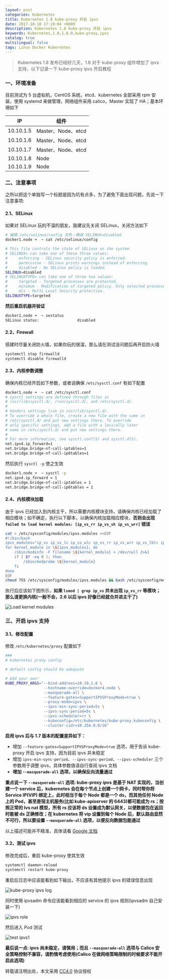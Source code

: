 ```yaml
---
layout: post
categories: Kubernetes
title: Kubernetes 1.8 kube-proxy 开启 ipvs
date: 2017-10-10 17:19:04 +0800
description: Kubernetes 1.8 kube-proxy 开启 ipvs
keywords: Kubernetes,1.8,1.8.0,kube-proxy,ipvs
catalog: true
multilingual: false
tags: Linux Docker Kubernetes
---
```


> Kubernetes 1.8 发布已经好几天，1.8 对于 kube-proxy 组件增加了 ipvs 支持，以下记录一下 kube-proxy ipvs 开启教程


### 一、环境准备

目前测试为 5 台虚拟机，CentOS 系统，etcd、kubernetes 全部采用 rpm 安装，使用 systemd 来做管理，网络组件采用 calico，Master 实现了 HA；基本环境如下

|IP|组件|
|---|---|
|10.10.1.5|Master、Node、etcd|
|10.10.1.6|Master、Node、etcd|
|10.10.1.7|Master、Node、etcd|
|10.10.1.8|Node|
|10.10.1.9|Node|

### 二、注意事项

之所以把这个单独写一个标题是因为坑有点多，为了避免下面出现问题，先说一下注意事项:

#### 2.1、SELinux

如果对 SELinux 玩的不溜的朋友，我建议先关闭  SELinux，关闭方法如下

``` sh
# 编辑 /etc/selinux/config 文件；确保 SELINUX=disabled
docker1.node ➜  ~ cat /etc/selinux/config

# This file controls the state of SELinux on the system.
# SELINUX= can take one of these three values:
#     enforcing - SELinux security policy is enforced.
#     permissive - SELinux prints warnings instead of enforcing.
#     disabled - No SELinux policy is loaded.
SELINUX=disabled
# SELINUXTYPE= can take one of three two values:
#     targeted - Targeted processes are protected,
#     minimum - Modification of targeted policy. Only selected processes are protected.
#     mls - Multi Level Security protection.
SELINUXTYPE=targeted
```

**然后重启机器并验证**

``` sh
docker1.node ➜  ~ sestatus
SELinux status:                 disabled
```

#### 2.2、Firewall

搭建时尽量关闭防火墙，如果你玩的很溜，那么请在测试没问题后再开启防火墙

``` sh
systemctl stop firewalld
systemctl disable firewalld
```

#### 2.3、内核参数调整

确保内核已经开启如下参数，或者说确保 `/etc/sysctl.conf` 有如下配置

``` sh
docker1.node ➜  ~ cat /etc/sysctl.conf
# sysctl settings are defined through files in
# /usr/lib/sysctl.d/, /run/sysctl.d/, and /etc/sysctl.d/.
#
# Vendors settings live in /usr/lib/sysctl.d/.
# To override a whole file, create a new file with the same in
# /etc/sysctl.d/ and put new settings there. To override
# only specific settings, add a file with a lexically later
# name in /etc/sysctl.d/ and put new settings there.
#
# For more information, see sysctl.conf(5) and sysctl.d(5).
net.ipv4.ip_forward=1
net.bridge.bridge-nf-call-iptables=1
net.bridge.bridge-nf-call-ip6tables=1
```

然后执行 `sysctl -p` 使之生效

``` sh
docker1.node ➜  ~ sysctl -p
net.ipv4.ip_forward = 1
net.bridge.bridge-nf-call-iptables = 1
net.bridge.bridge-nf-call-ip6tables = 1
```

#### 2.4、内核模块加载

由于 ipvs 已经加入到内核主干，所以需要内核模块支持，请确保内核已经加载了相应模块；如不确定，执行以下脚本，以确保内核加载相应模块，**否则会出现 `failed to load kernel modules: [ip_vs_rr ip_vs_sh ip_vs_wrr]` 错误**

``` sh
cat > /etc/sysconfig/modules/ipvs.modules <<EOF
#!/bin/bash
ipvs_modules="ip_vs ip_vs_lc ip_vs_wlc ip_vs_rr ip_vs_wrr ip_vs_lblc ip_vs_lblcr ip_vs_dh ip_vs_sh ip_vs_fo ip_vs_nq ip_vs_sed ip_vs_ftp nf_conntrack_ipv4"
for kernel_module in \${ipvs_modules}; do
    /sbin/modinfo -F filename \${kernel_module} > /dev/null 2>&1
    if [ $? -eq 0 ]; then
        /sbin/modprobe \${kernel_module}
    fi
done
EOF
chmod 755 /etc/sysconfig/modules/ipvs.modules && bash /etc/sysconfig/modules/ipvs.modules && lsmod | grep ip_vs
```

执行后应该如下图所示，**如果 `lsmod | grep ip_vs` 并未出现 `ip_vs_rr` 等模块；那么请更换内核(一般不会，2.6 以后 ipvs 好像已经就合并进主干了)**

![Load kernel modules](https://cdn.oss.link/markdown/49wbb.jpg)

### 三、开启 ipvs 支持

#### 3.1、修改配置

修改 `/etc/kubernetes/proxy` 配置如下

``` sh
###
# kubernetes proxy config

# default config should be adequate

# Add your own!
KUBE_PROXY_ARGS="--bind-address=10.10.1.8 \
                 --hostname-override=docker4.node \
                 --masquerade-all \
                 --feature-gates=SupportIPVSProxyMode=true \
                 --proxy-mode=ipvs \
                 --ipvs-min-sync-period=5s \
                 --ipvs-sync-period=5s \
                 --ipvs-scheduler=rr \
                 --kubeconfig=/etc/kubernetes/kube-proxy.kubeconfig \
                 --cluster-cidr=10.254.0.0/16"
```


**启用 ipvs 后与 1.7 版本的配置差异如下：**

- 增加 `--feature-gates=SupportIPVSProxyMode=true` 选项，用于告诉 kube-proxy 开启 ipvs 支持，因为目前 ipvs 并未稳定
- 增加 `ipvs-min-sync-period`、`--ipvs-sync-period`、`--ipvs-scheduler` 三个参数用于调整 ipvs，具体参数值请自行查阅 ipvs 文档
- **增加 `--masquerade-all` 选项，以确保反向流量通过**

**重点说一下 `--masquerade-all` 选项: kube-proxy ipvs 是基于 NAT 实现的，当创建一个 service 后，kubernetes 会在每个节点上创建一个网卡，同时帮你将 Service IP(VIP) 绑定上，此时相当于每个 Node 都是一个 ds，而其他任何 Node 上的 Pod，甚至是宿主机服务(比如 kube-apiserver 的 6443)都可能成为 rs；按照正常的 lvs nat 模型，所有 rs 应该将 ds 设置成为默认网关，以便数据包在返回时能被 ds 正确修改；在 kubernetes 将 vip 设置到每个 Node 后，默认路由显然不可行，所以要设置 `--masquerade-all` 选项，以便反向数据包能通过**

以上描述可能并不精准，具体请看 [Google 文档](https://docs.google.com/document/d/1YEBWR4EWeCEWwxufXzRM0e82l_lYYzIXQiSayGaVQ8M/edit?usp=sharing)


#### 3.2、测试 ipvs

修改完成后，重启 kube-proxy 使其生效

``` sh
systemctl daemon-reload
systemctl restart kube-proxy
```

重启后日志中应该能看到如下输出，不应该有其他提示 ipvs 的错误信息出现

![kube-proxy ipvs log](https://cdn.oss.link/markdown/o05rq.jpg)

同时使用 ipvsadm 命令应该能看到相应的 service 的 ipvs 规则(ipvsadm 自己安装一下)

![ipvs role](https://cdn.oss.link/markdown/d1ilk.jpg)

然后进入 Pod 测试

![test ipvs1](https://cdn.oss.link/markdown/42pjm.jpg)

**最后说一点: ipvs 尚未稳定，请慎用；而且 `--masquerade-all` 选项与 Calico 安全策略控制不兼容，请酌情考虑使用(Calico 在做网络策略限制的时候要求不能开启此选项)**

转载请注明出处，本文采用 [CC4.0](http://creativecommons.org/licenses/by-nc-nd/4.0/) 协议授权
